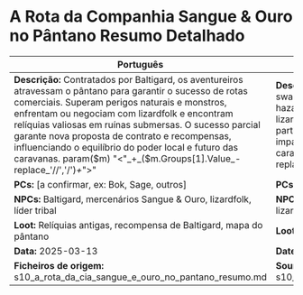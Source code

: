 # A Rota da Companhia Sangue & Ouro no Pântano  Resumo Detalhado

| Português | English |
|-----------|---------|
| **Descrição:** Contratados por Baltigard, os aventureiros atravessam o pântano para garantir o sucesso de rotas comerciais. Superam perigos naturais e monstros, enfrentam ou negociam com lizardfolk e encontram relíquias valiosas em ruínas submersas. O sucesso parcial garante nova proposta de contrato e recompensas, influenciando o equilíbrio do poder local e futuro das caravanas. param($m) "<"_+_($m.Groups[1].Value_-replace_'//','/')_+_">"  | **Description:** Hired by Baltigard, the adventurers cross the swamp to secure trade routes. They overcome natural hazards and monsters, confront or negotiate with lizardfolk, and find valuable relics in sunken ruins. Their partial success brings new contract offers and rewards, impacting the local power balance and the future of caravans. param($m) "<"_+_($m.Groups[1].Value_-replace_'//','/')_+_">"  |
| **PCs:** [a confirmar, ex: Bok, Sage, outros] | **PCs:** [to confirm, e.g. Bok, Sage, others] |
| **NPCs:** Baltigard, mercenários Sangue & Ouro, lizardfolk, líder tribal | **NPCs:** Baltigard, Blood & Gold Company mercenaries, lizardfolk, tribal leader |
| **Loot:** Relíquias antigas, recompensa de Baltigard, mapa do pântano | **Loot:** Ancient relics, Baltigards reward, swamp map |
| **Data:** 2025-03-13 | **Date:** 2025-03-13 |
| **Ficheiros de origem:** s10_a_rota_da_cia_sangue_e_ouro_no_pantano_resumo.md | **Source files:** s10_a_rota_da_cia_sangue_e_ouro_no_pantano_resumo.md |

























